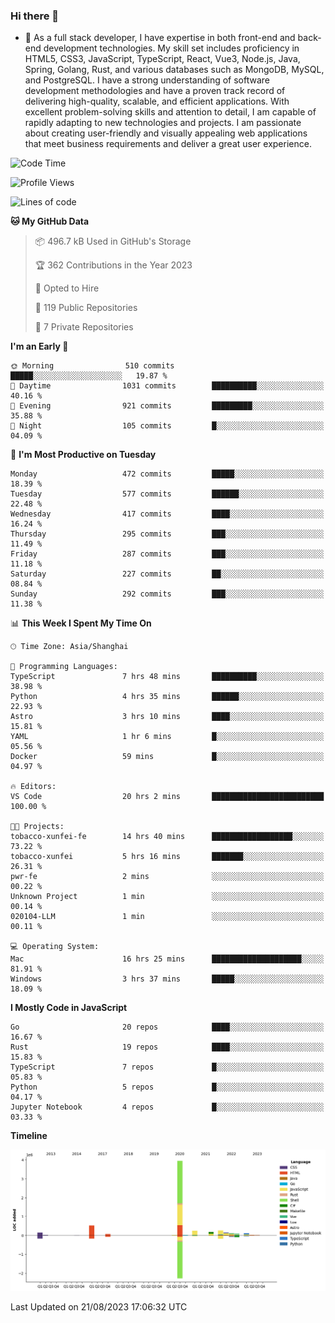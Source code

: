 ### Hi there 👋

- 🌱 As a full stack developer, I have expertise in both front-end and back-end development technologies. My skill set includes proficiency in HTML5, CSS3, JavaScript, TypeScript, React, Vue3, Node.js, Java, Spring, Golang, Rust, and various databases such as MongoDB, MySQL, and PostgreSQL. I have a strong understanding of software development methodologies and have a proven track record of delivering high-quality, scalable, and efficient applications. With excellent problem-solving skills and attention to detail, I am capable of rapidly adapting to new technologies and projects. I am passionate about creating user-friendly and visually appealing web applications that meet business requirements and deliver a great user experience.

<!--START_SECTION:waka-->
![Code Time](http://img.shields.io/badge/Code%20Time-1%2C103%20hrs%2012%20mins-blue)

![Profile Views](http://img.shields.io/badge/Profile%20Views-0-blue)

![Lines of code](https://img.shields.io/badge/From%20Hello%20World%20I%27ve%20Written-6.0%20million%20lines%20of%20code-blue)

**🐱 My GitHub Data** 

> 📦 496.7 kB Used in GitHub's Storage 
 > 
> 🏆 362 Contributions in the Year 2023
 > 
> 💼 Opted to Hire
 > 
> 📜 119 Public Repositories 
 > 
> 🔑 7 Private Repositories 
 > 
**I'm an Early 🐤** 

```text
🌞 Morning                510 commits         █████░░░░░░░░░░░░░░░░░░░░   19.87 % 
🌆 Daytime                1031 commits        ██████████░░░░░░░░░░░░░░░   40.16 % 
🌃 Evening                921 commits         █████████░░░░░░░░░░░░░░░░   35.88 % 
🌙 Night                  105 commits         █░░░░░░░░░░░░░░░░░░░░░░░░   04.09 % 
```
📅 **I'm Most Productive on Tuesday** 

```text
Monday                   472 commits         █████░░░░░░░░░░░░░░░░░░░░   18.39 % 
Tuesday                  577 commits         ██████░░░░░░░░░░░░░░░░░░░   22.48 % 
Wednesday                417 commits         ████░░░░░░░░░░░░░░░░░░░░░   16.24 % 
Thursday                 295 commits         ███░░░░░░░░░░░░░░░░░░░░░░   11.49 % 
Friday                   287 commits         ███░░░░░░░░░░░░░░░░░░░░░░   11.18 % 
Saturday                 227 commits         ██░░░░░░░░░░░░░░░░░░░░░░░   08.84 % 
Sunday                   292 commits         ███░░░░░░░░░░░░░░░░░░░░░░   11.38 % 
```


📊 **This Week I Spent My Time On** 

```text
🕑︎ Time Zone: Asia/Shanghai

💬 Programming Languages: 
TypeScript               7 hrs 48 mins       ██████████░░░░░░░░░░░░░░░   38.98 % 
Python                   4 hrs 35 mins       ██████░░░░░░░░░░░░░░░░░░░   22.93 % 
Astro                    3 hrs 10 mins       ████░░░░░░░░░░░░░░░░░░░░░   15.81 % 
YAML                     1 hr 6 mins         █░░░░░░░░░░░░░░░░░░░░░░░░   05.56 % 
Docker                   59 mins             █░░░░░░░░░░░░░░░░░░░░░░░░   04.97 % 

🔥 Editors: 
VS Code                  20 hrs 2 mins       █████████████████████████   100.00 % 

🐱‍💻 Projects: 
tobacco-xunfei-fe        14 hrs 40 mins      ██████████████████░░░░░░░   73.22 % 
tobacco-xunfei           5 hrs 16 mins       ███████░░░░░░░░░░░░░░░░░░   26.31 % 
pwr-fe                   2 mins              ░░░░░░░░░░░░░░░░░░░░░░░░░   00.22 % 
Unknown Project          1 min               ░░░░░░░░░░░░░░░░░░░░░░░░░   00.14 % 
020104-LLM               1 min               ░░░░░░░░░░░░░░░░░░░░░░░░░   00.11 % 

💻 Operating System: 
Mac                      16 hrs 25 mins      ████████████████████░░░░░   81.91 % 
Windows                  3 hrs 37 mins       █████░░░░░░░░░░░░░░░░░░░░   18.09 % 
```

**I Mostly Code in JavaScript** 

```text
Go                       20 repos            ████░░░░░░░░░░░░░░░░░░░░░   16.67 % 
Rust                     19 repos            ████░░░░░░░░░░░░░░░░░░░░░   15.83 % 
TypeScript               7 repos             █░░░░░░░░░░░░░░░░░░░░░░░░   05.83 % 
Python                   5 repos             █░░░░░░░░░░░░░░░░░░░░░░░░   04.17 % 
Jupyter Notebook         4 repos             █░░░░░░░░░░░░░░░░░░░░░░░░   03.33 % 
```



**Timeline**

![Lines of Code chart](https://raw.githubusercontent.com/elton/elton/main/assets/bar_graph.png)


 Last Updated on 21/08/2023 17:06:32 UTC
<!--END_SECTION:waka-->

<!--
**elton/elton** is a ✨ _special_ ✨ repository because its `README.md` (this file) appears on your GitHub profile.

Here are some ideas to get you started:

- 🔭 I’m currently working on ...
- 🌱 I’m currently learning ...
- 👯 I’m looking to collaborate on ...
- 🤔 I’m looking for help with ...
- 💬 Ask me about ...
- 📫 How to reach me: ...
- 😄 Pronouns: ...
- ⚡ Fun fact: ...
-->
